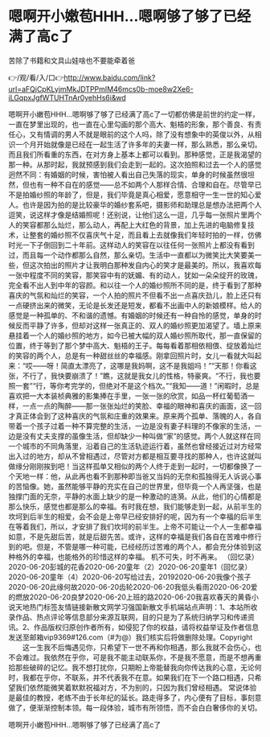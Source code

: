 # 嗯啊开小嫩苞HHH...嗯啊够了够了已经满了高c了
苦除了书籍和文具山娃啥也不要能牵着爸

👉/观/看/入/口👉http://www.baidu.com/link?url=aFQjCpKLyjmMkJDTPPmIM46mcs0b-moe8w2Xe6-iLGqpxJgfWTUHTnAr0yehHs6i&wd

嗯啊开小嫩苞HHH...嗯啊够了够了已经满了高c了一切都仿佛是前世的约定一样，一直在梦里出现的，也一直在心里勾画的那个高大、魁梧的形象，那个善良、有责任心，又有情调的男人不就是眼前的这个人吗，除了没有想象中的英俊以外，从相识一个月开始就像是已经在一起生活了许多年的夫妻一样，那么熟悉，那么亲切。而且我们所看重的东西，在对方身上基本上都可以看到。那种感觉，正是我渴望的那一种。从那时起，我就预感到我们会走到一起的。这次拍照和过去一个人的感觉迥然不同：有婚姻的时候，害怕被人看出自己失落的现实，单身的时候虽然很坦然，但也有一种不自在的感觉——总不如两个人那样合情、合理和自在。尽管早已不是拍婚纱照的年龄了，但是，我们毕竟是真心相爱，愿意相守一生一世的知心爱人。也许是因为拍的是比较豪华的婚纱套系吧，摄影师和助理总是想办法把两个人逗笑，说这样才像是结婚照呢！还别说，让他们这么一逗，几乎每一张照片里两个人的笑容都那么灿烂，那么动人，再配上大红色的背景，加上先进的电脑修复技术，让整套的婚纱照不仅喜庆气十足，而且看上去就像我们年轻时拍的一样，仿佛时光一下子倒回到二十年前。这样动人的笑容在以往任何一张照片上都没有看到过，而且每一个动作都那么自然，那么亲切。生活中一直都以为微笑比大笑要美一些，但这次拍出的照片才让我明白那种发自内心的笑才是最美的。所以，我喜欢每一张中程度不同的笑容，那笑容中有的妩媚、有的动人，犹如一朵朵绽开的玫瑰，完全看不出人到中年的容颜。和以往一个人的婚纱照所不同的是，终于看到了那种喜庆的气氛和灿烂的笑容，一个人拍的照片不但看不出一点喜庆劲儿，脸上还只有一点硬挤出来的微笑，无论是长发还是短发，都看不出画中人的新娘模样。给人的感觉是一种孤单的、不和谐的遗憾。有婚姻的时候还有一种自怜的感觉，单身的时候反而平静了许多，但却对这样一张真正的、双人的婚纱照更加渴望了。墙上原来悬挂着一个人的婚纱照的地方，如今已被大幅的双人婚纱照所取代，那一直保留的位置，终于等到了那个梦中高大、魁梧的王子。每每看着那相依相偎、绽放着灿烂的笑容的两个人，总是有一种甜丝丝的幸福感。刚拿回照片时，女儿一看就大叫起来：“哎——呀！简直太漂亮了，这哪是我妈啊，这不是我姐吗！”“天那！你看这张，不行了，我快要崩溃了！”瞧，这就是我女儿的性格，特豪爽。“不行，我也要照一套”“行，等你考完学的，但绝对不是这个档次。”“我知——道！”闲暇时，总是喜欢把一大本装桢典雅的影集捧在手里，一张一张的欣赏，如品一杯红葡萄酒一样，一点一点的陶醉——那一张张灿烂的笑脸、幸福的眼神和喜庆的画面，这一回才真正体会到了这种喜庆的气氛和庄重的效果来。原来两个孤单、落魄的人，各自带着一个孩子过着一种不算完整的生活，一边是没有妻子料理的不像家的生活，一边是没有丈夫支撑的虽像生活，但却缺少一种叫做“家”的感觉。两个人就这样在同一个城市的不同角落里，沿着自己的生活轨迹运行着，虽然也曾经接近过对方经常出入过的地方，却从不曾相遇过，尽管对方都是相互要寻找的那种人，也许这就叫做缘分刚刚挨到吧！当这样孤单又相似的两个人终于走到一起时，一切都像换了一个天地一样：他，从此再也看不到那种即当爸又当妈的无奈和孤独得无人诉说心事的苦恼像。她，虽然能够平静的充实在自己的世界里，但毕竟一个人再坚强，也是独撑门面的无奈，平静的水面上缺少的是一种激动的涟漪。从此，他们的心情都是那么快乐，感觉也都是那么的幸福。有时我在想，我们能够走到一起，从前半生的坎坷到后半生的相爱，会不会是上帝早已经安排好的呢，因为有一个幸福的后半生在等着我们，所以，才安排了我们坎坷的前半生。上帝不可能让一个人一生都幸福如意，不是先甜后苦，就是后甜先苦。或许，这样的幸福是我们各自在苦难中修行到的吧。但是，不管是哪一种可能，已经经历过苦难的两个人，都会充分体验到这种格外的幸福，也能格外的珍惜这样的幸福。
		机不可失，时不再来。
（回忆录）2020-06-20彭城的花香2020-06-20童年（2）2020-06-20童年1（回忆录）2020-06-20童年（4）2020-06-20写给过去，20192020-06-20我像个孩子2020-06-20此缘何故2020-06-20齿轮2020-06-20我低头看雨2020-06-20爱的燃放2020-06-20良梦2020-06-20上班的路2020-06-20我喜欢春天的黄昏小说天地热门标签友情链接新散文网学习强国新散文手机端站点声明：1、本站所收录作品、热点评论等信息部分来源互联网，目的只是为了系统归纳学习和传递资讯。2、作品版权归原创作者所有，如侵犯了你的权益，请将权益举证及作者信息发送至邮箱vip9369#126.com（#为@）我们核实后将做删除处理。Copyright
　　这一生我不后悔遇见你，只希望下一世不再和你相遇，那么我就不会伤心，也不会难过。我依然在乎你，可是我不能主动联系你，不是我不愿意，而是不想再重拾那些破碎的记忆。我不想打扰你，只期盼上帝能替我向你传达我的心意，无论何时，我都在乎你，不联系，并不代表我不在意。如果我们在下一个路口相遇，只希望我们依然能微笑着默默祝福对方，不为别的，只因为我们曾经相遇。
常说体验是最佳的教授，老练不由于长年纪的延长。路走得多了，内心便有了目标，事刻意做了，便渐渐控制本领。每一段体验，城市有所领悟，而不会白白奢侈你的关切。

嗯啊开小嫩苞HHH...嗯啊够了够了已经满了高c了
